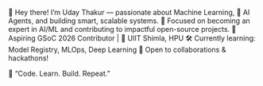👋 Hey there! I’m Uday Thakur — passionate about Machine Learning, 🤖 AI Agents, and building smart, scalable systems.
🎯 Focused on becoming an expert in AI/ML and contributing to impactful open-source projects.
🚀 Aspiring GSoC 2026 Contributor | 📍 UIIT Shimla, HPU
🛠️ Currently learning: Model Registry, MLOps, Deep Learning
🌱 Open to collaborations & hackathons!

🧠 “Code. Learn. Build. Repeat.”




